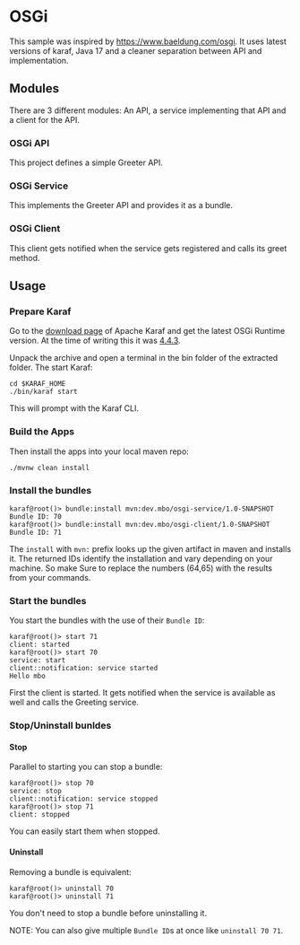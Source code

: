 # OSGi

This sample was inspired by https://www.baeldung.com/osgi. It uses latest versions of karaf, Java 17 and a cleaner
separation between API and implementation.

## Modules

There are 3 different modules: An API, a service implementing that API and a client for the API.

### OSGi API

This project defines a simple Greeter API.

### OSGi Service

This implements the Greeter API and provides it as a bundle.

### OSGi Client

This client gets notified when the service gets registered and calls its greet method.

## Usage

### Prepare Karaf

Go to the [download page](https://karaf.apache.org/download) of Apache Karaf and get the latest OSGi Runtime version. At
the time of writing this it was [4.4.3](https://www.apache.org/dyn/closer.lua/karaf/4.4.3/apache-karaf-4.4.3.tar.gz).

Unpack the archive and open a terminal in the bin folder of the extracted folder. The start Karaf:

```shell
cd $KARAF_HOME
./bin/karaf start
```

This will prompt with the Karaf CLI.

### Build the Apps

Then install the apps into your local maven repo:

```shell
./mvnw clean install
```

### Install the bundles

```
karaf@root()> bundle:install mvn:dev.mbo/osgi-service/1.0-SNAPSHOT
Bundle ID: 70
karaf@root()> bundle:install mvn:dev.mbo/osgi-client/1.0-SNAPSHOT
Bundle ID: 71
```

The `install` with `mvn:` prefix looks up the given artifact in maven and installs it. The returned IDs identify the
installation and vary depending on your machine. So make Sure to replace the numbers (64,65) with the results from your
commands.

### Start the bundles

You start the bundles with the use of their `Bundle ID`:

```
karaf@root()> start 71
client: started
karaf@root()> start 70
service: start
client::notification: service started
Hello mbo
```

First the client is started. It gets notified when the service is available as well and calls the Greeting service.

### Stop/Uninstall bunldes

#### Stop

Parallel to starting you can stop a bundle:

```
karaf@root()> stop 70
service: stop
client::notification: service stopped
karaf@root()> stop 71
client: stopped
```

You can easily start them when stopped.

#### Uninstall

Removing a bundle is equivalent:

```
karaf@root()> uninstall 70
karaf@root()> uninstall 71
```

You don't need to stop a bundle before uninstalling it.

NOTE: You can also give multiple `Bundle ID`s at once like `uninstall 70 71`.